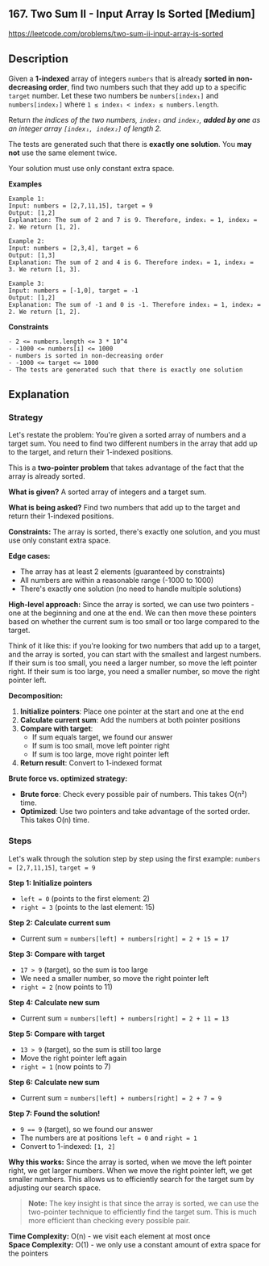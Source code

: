 ## 167. Two Sum II - Input Array Is Sorted [Medium]

https://leetcode.com/problems/two-sum-ii-input-array-is-sorted

## Description
Given a **1-indexed** array of integers `numbers` that is already **sorted in non-decreasing order**, find two numbers such that they add up to a specific `target` number. Let these two numbers be `numbers[index₁]` and `numbers[index₂]` where `1 ≤ index₁ < index₂ ≤ numbers.length`.

Return *the indices of the two numbers, *`index₁`* and *`index₂`*, **added by one** as an integer array *`[index₁, index₂]`* of length 2.*

The tests are generated such that there is **exactly one solution**. You **may not** use the same element twice.

Your solution must use only constant extra space.

**Examples**

```text
Example 1:
Input: numbers = [2,7,11,15], target = 9
Output: [1,2]
Explanation: The sum of 2 and 7 is 9. Therefore, index₁ = 1, index₂ = 2. We return [1, 2].

Example 2:
Input: numbers = [2,3,4], target = 6
Output: [1,3]
Explanation: The sum of 2 and 4 is 6. Therefore index₁ = 1, index₂ = 3. We return [1, 3].

Example 3:
Input: numbers = [-1,0], target = -1
Output: [1,2]
Explanation: The sum of -1 and 0 is -1. Therefore index₁ = 1, index₂ = 2. We return [1, 2].
```

**Constraints**
```text
- 2 <= numbers.length <= 3 * 10^4
- -1000 <= numbers[i] <= 1000
- numbers is sorted in non-decreasing order
- -1000 <= target <= 1000
- The tests are generated such that there is exactly one solution
```

## Explanation

### Strategy
Let's restate the problem: You're given a sorted array of numbers and a target sum. You need to find two different numbers in the array that add up to the target, and return their 1-indexed positions.

This is a **two-pointer problem** that takes advantage of the fact that the array is already sorted.

**What is given?** A sorted array of integers and a target sum.

**What is being asked?** Find two numbers that add up to the target and return their 1-indexed positions.

**Constraints:** The array is sorted, there's exactly one solution, and you must use only constant extra space.

**Edge cases:** 
- The array has at least 2 elements (guaranteed by constraints)
- All numbers are within a reasonable range (-1000 to 1000)
- There's exactly one solution (no need to handle multiple solutions)

**High-level approach:**
Since the array is sorted, we can use two pointers - one at the beginning and one at the end. We can then move these pointers based on whether the current sum is too small or too large compared to the target.

Think of it like this: if you're looking for two numbers that add up to a target, and the array is sorted, you can start with the smallest and largest numbers. If their sum is too small, you need a larger number, so move the left pointer right. If their sum is too large, you need a smaller number, so move the right pointer left.

**Decomposition:**
1. **Initialize pointers**: Place one pointer at the start and one at the end
2. **Calculate current sum**: Add the numbers at both pointer positions
3. **Compare with target**: 
   - If sum equals target, we found our answer
   - If sum is too small, move left pointer right
   - If sum is too large, move right pointer left
4. **Return result**: Convert to 1-indexed format

**Brute force vs. optimized strategy:**
- **Brute force**: Check every possible pair of numbers. This takes O(n²) time.
- **Optimized**: Use two pointers and take advantage of the sorted order. This takes O(n) time.

### Steps
Let's walk through the solution step by step using the first example: `numbers = [2,7,11,15]`, `target = 9`

**Step 1: Initialize pointers**
- `left = 0` (points to the first element: 2)
- `right = 3` (points to the last element: 15)

**Step 2: Calculate current sum**
- Current sum = `numbers[left] + numbers[right] = 2 + 15 = 17`

**Step 3: Compare with target**
- `17 > 9` (target), so the sum is too large
- We need a smaller number, so move the right pointer left
- `right = 2` (now points to 11)

**Step 4: Calculate new sum**
- Current sum = `numbers[left] + numbers[right] = 2 + 11 = 13`

**Step 5: Compare with target**
- `13 > 9` (target), so the sum is still too large
- Move the right pointer left again
- `right = 1` (now points to 7)

**Step 6: Calculate new sum**
- Current sum = `numbers[left] + numbers[right] = 2 + 7 = 9`

**Step 7: Found the solution!**
- `9 == 9` (target), so we found our answer
- The numbers are at positions `left = 0` and `right = 1`
- Convert to 1-indexed: `[1, 2]`

**Why this works:**
Since the array is sorted, when we move the left pointer right, we get larger numbers. When we move the right pointer left, we get smaller numbers. This allows us to efficiently search for the target sum by adjusting our search space.

> **Note:** The key insight is that since the array is sorted, we can use the two-pointer technique to efficiently find the target sum. This is much more efficient than checking every possible pair.

**Time Complexity:** O(n) - we visit each element at most once  
**Space Complexity:** O(1) - we only use a constant amount of extra space for the pointers
